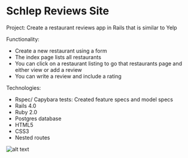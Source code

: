 Schlep Reviews Site
=======================

Project: Create a restaurant reviews app in Rails that is similar to Yelp

Functionality:
- Create a new restaurant using a form
- The index page lists all restaurants
- You can click on a restaurant listing to go that restaurants page and either view or add a review
- You can write a review and include a rating

Technologies:
- Rspec/ Capybara tests: Created feature specs and model specs
- Rails 4.0
- Ruby 2.0
- Postgres database
- HTML5
- CSS3
- Nested routes

![alt text](https://s3.amazonaws.com/Github-14/Schlep.png "Yelp like review site")



